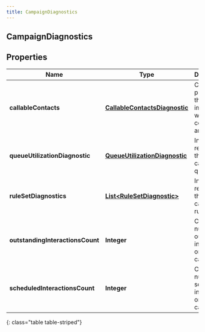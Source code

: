 ```yaml
---
title: CampaignDiagnostics
---
```


## CampaignDiagnostics

## Properties

| Name                             | Type                                                                                 | Description                                                     | Notes      |
| -------------------------------- | ------------------------------------------------------------------------------------ | --------------------------------------------------------------- | ---------- |
| **callableContacts**             | <!----><!---->[**CallableContactsDiagnostic**](CallableContactsDiagnostic.md)<!----> | Campaign properties that can impact which contacts are callable | [optional] |
| **queueUtilizationDiagnostic**   | <!----><!---->[**QueueUtilizationDiagnostic**](QueueUtilizationDiagnostic.md)<!----> | Information regarding the campaign&#39;s queue                  | [optional] |
| **ruleSetDiagnostics**           | <!----><!---->[**List&lt;RuleSetDiagnostic&gt;**](RuleSetDiagnostic.md)<!---->       | Information regarding the campaign&#39;s rule sets              | [optional] |
| **outstandingInteractionsCount** | <!----><!---->**Integer**<!---->                                                     | Current number of outstanding interactions on the campaign      | [optional] |
| **scheduledInteractionsCount**   | <!----><!---->**Integer**<!---->                                                     | Current number of scheduled interactions on the campaign        | [optional] |

{: class="table table-striped"}
